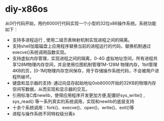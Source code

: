# diy-x86os

从0行代码开始，用约6000行代码实现一个小型的32位x86操作系统。系统功能如下：

* 支持多进程运行 , 使用二级页表映射机制实现进程之间的隔离。
* 支持shell加载磁盘上应用程序替换当前的进程运行的代码，替换机制通过execve()系统调用函数实现。
* 支持虚拟内存管理，实现进程之间的隔离，0-4G 虚拟地址空间，所有进程共享128M物理内存空间，并且使用位图机制管理1M-128M 物理内存，1bit管理4KB的页，[0-1M]物理内存空间保存，用于存储操作系统代码，不会被用户进程所破坏。
* 键盘和显示器的支持: 通过向显存起始地址0xb8000开始的32KB的物理内存空间写数据，从而实现和显示器的交互。
* 引用标准C库newlib，使得应用程序开发更加方便,配置好sys_write() , sys_read() 等一系列真实的系统调用，实现和newlib的底层支持
* 十余个系统调用：fork()、execve()、open()、write()、exit()等
* 进程与操作系统不同特权级分离s

